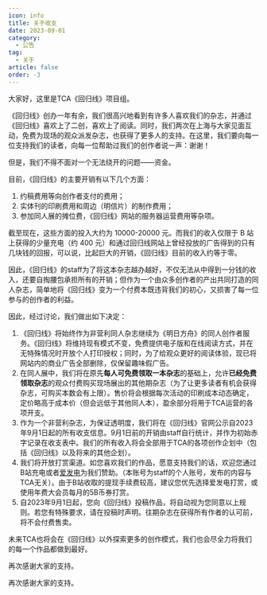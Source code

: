 ```yaml
---
icon: info
title: 关于收支
date: 2023-09-01
category:
  - 公告
tag:
  - 关于
article: false
order: -3
---
```


大家好，这里是TCA《回归线》项目组。

《回归线》创办一年有余，我们很高兴地看到有许多人喜欢我们的杂志，并通过《回归线》喜欢上了二创，喜欢上了阅读。同时，我们两次在上海与大家见面互动，免费为现场的观众派发杂志，也获得了更多人的支持。在这里，我们要向每一位支持我们的读者，向每一位帮助过我们的创作者说一声：谢谢！

但是，我们不得不面对一个无法绕开的问题——资金。

目前，《回归线》的主要开销有以下几个方面：

1. 约稿费用等向创作者支付的费用；
2. 实体刊的印刷费用和周边（明信片）的制作费用；
3. 参加同人展的摊位费，《回归线》网站的服务器运营费用等杂项。

截至现在，这些方面的投入大约为 10000-20000 元。而我们的收入仅限于 B 站上获得的少量充电（约 400 元）和通过回归线网站上曾经投放的广告得到的只有几块钱的回报，可以说，比起巨大的开销，《回归线》目前的收入约等于零。

因此，《回归线》的staff为了将这本杂志越办越好，不仅无法从中得到一分钱的收入，还要自掏腰包承担所有的开销；但作为一个由众多创作者的产出共同打造的同人杂志，简单地将《回归线》变为一个付费本既违背我们的初心，又损害了每一位参与的创作者的利益。

因此，经过讨论，我们做出如下决定：

1. 《回归线》将始终作为非营利同人杂志继续为《明日方舟》的同人创作者服务。《回归线》将维持现有模式不变，免费提供电子版和在线阅读方式，并在无特殊情况时开放个人打印授权；同时，为了给观众更好的阅读体验，现已将网站内的商业广告全部删除，仅保留趣味假广告。
2. 在同人展中，我们将在原先**每人可免费领取一本杂志**的基础上，允许**已经免费领取杂志**的观众付费购买现场展出的其他期杂志（为了让更多读者有机会获得杂志，可购买本数会有上限）。售价将会根据每次活动的印刷成本动态确定，定价略高于成本价（但会远低于其他同人本），盈余部分将用于TCA运营的各项开支。
3. 作为一个非营利杂志，为保证透明度，我们将在《回归线》官网公示自2023年9月1日起的所有收支信息。9月1日前的开销由staff自行统计，并作为初始赤字记录在收支表中。我们的所有收入将会全部用于TCA的各项创作企划中（包括《回归线》以及将来的其他企划）。
4. 我们将开放打赏渠道。如您喜欢我们的作品，愿意支持我们的话，欢迎您通过B站充电或者[爱发电](https://afdian.net/a/terra_creator)为我们赞助。（本账号为staff的个人账号，发布的内容与TCA无关）。由于B站收取的提现手续费较高，建议您优先选择爱发电打赏，或使用年费大会员每月的5B币券打赏。
5. 自2023年9月1日起，您向《回归线》投稿作品，将自动视为您同意以上规则。若您有特殊要求，请在投稿时声明。往期杂志在获得所有作者的认可前，将不会付费售卖。

未来TCA也将会在《回归线》以外探索更多的创作模式，我们也会尽全力将我们的每一个作品都做到最好。

再次感谢大家的支持。

再次感谢大家的支持。<eod />